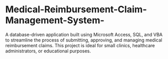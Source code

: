 # Medical-Reimbursement-Claim-Management-System-
A database-driven application built using Microsoft Access, SQL, and VBA to streamline the process of submitting, approving, and managing medical reimbursement claims. This project is ideal for small clinics, healthcare administrators, or educational purposes.
